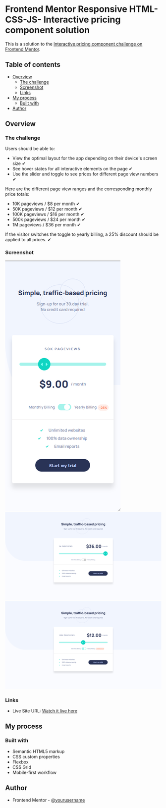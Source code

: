 # Frontend Mentor Responsive HTML-CSS-JS- Interactive pricing component solution

This is a solution to the [Interactive pricing component challenge on Frontend Mentor](https://www.frontendmentor.io/challenges/interactive-pricing-component-t0m8PIyY8).

## Table of contents

- [Overview](#overview)
  - [The challenge](#the-challenge)
  - [Screenshot](#screenshot)
  - [Links](#links)
- [My process](#my-process)
  - [Built with](#built-with)
- [Author](#author)


## Overview

### The challenge

Users should be able to:

- View the optimal layout for the app depending on their device's screen size ✔
- See hover states for all interactive elements on the page ✔
- Use the slider and toggle to see prices for different page view numbers ✔

Here are the different page view ranges and the corresponding monthly price totals:

- 10K pageviews / $8 per month ✔
- 50K pageviews / $12 per month ✔
- 100K pageviews / $16 per month ✔
- 500k pageviews / $24 per month ✔
- 1M pageviews / $36 per month ✔

If the visitor switches the toggle to yearly billing, a 25% discount should be applied to all prices. ✔

### Screenshot

![](./screenshots/Mobile.png)
![](./screenshots/Desktop.png)
![](./screenshots/Desktop-discount.png)


### Links

- Live Site URL: [Watch it live here](https://your-live-site-url.com)


## My process

### Built with

- Semantic HTML5 markup
- CSS custom properties
- Flexbox
- CSS Grid
- Mobile-first workflow


## Author

- Frontend Mentor - [@yourusername](https://www.frontendmentor.io/profile/yourusername)

